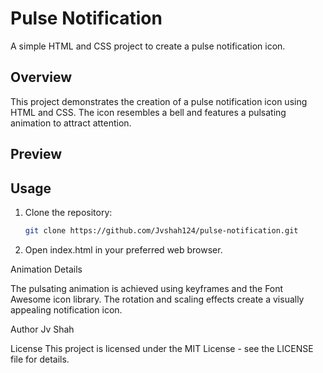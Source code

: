 # Pulse Notification

A simple HTML and CSS project to create a pulse notification icon.

## Overview

This project demonstrates the creation of a pulse notification icon using HTML and CSS. The icon resembles a bell and features a pulsating animation to attract attention.

## Preview

## Usage

1. Clone the repository:

   ```bash
   git clone https://github.com/Jvshah124/pulse-notification.git

2.   Open index.html in your preferred web browser.

Animation Details

The pulsating animation is achieved using keyframes and the Font Awesome icon library. The rotation and scaling effects create a visually appealing notification icon.

Author
Jv Shah

License
This project is licensed under the MIT License - see the LICENSE file for details.
